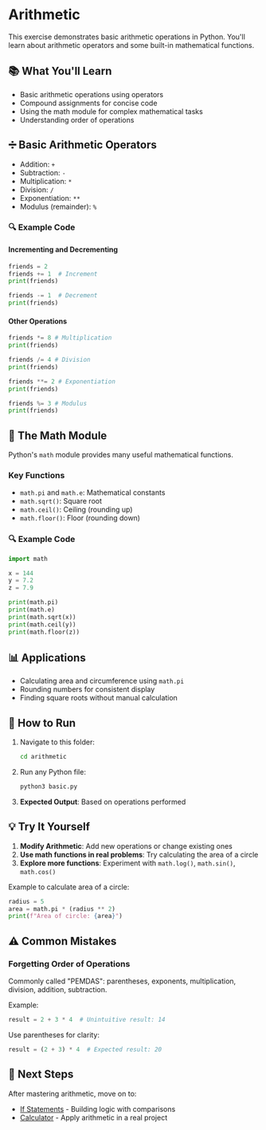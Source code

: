 # Arithmetic

This exercise demonstrates basic arithmetic operations in Python. You'll learn about arithmetic operators and some built-in mathematical functions.

## 📚 What You'll Learn

- Basic arithmetic operations using operators
- Compound assignments for concise code
- Using the math module for complex mathematical tasks
- Understanding order of operations

## ➗ Basic Arithmetic Operators

- Addition: `+`
- Subtraction: `-`
- Multiplication: `*`
- Division: `/`
- Exponentiation: `**`
- Modulus (remainder): `%`

### 🔍 Example Code

#### Incrementing and Decrementing

```python
friends = 2
friends += 1  # Increment
print(friends)

friends -= 1  # Decrement
print(friends)
```

#### Other Operations

```python
friends *= 8 # Multiplication
print(friends)

friends /= 4 # Division
print(friends)

friends **= 2 # Exponentiation
print(friends)

friends %= 3 # Modulus
print(friends)
```

## 🔢 The Math Module

Python's `math` module provides many useful mathematical functions.

### Key Functions

- `math.pi` and `math.e`: Mathematical constants
- `math.sqrt()`: Square root
- `math.ceil()`: Ceiling (rounding up)
- `math.floor()`: Floor (rounding down)

### 🔍 Example Code

```python
import math

x = 144
y = 7.2
z = 7.9

print(math.pi)
print(math.e)
print(math.sqrt(x))
print(math.ceil(y))
print(math.floor(z))
```

## 📊 Applications

- Calculating area and circumference using `math.pi`
- Rounding numbers for consistent display
- Finding square roots without manual calculation

## 🚀 How to Run

1. Navigate to this folder:
   ```bash
   cd arithmetic
   ```

2. Run any Python file:
   ```bash
   python3 basic.py
   ```

3. **Expected Output**: Based on operations performed

## 💡 Try It Yourself

1. **Modify Arithmetic**: Add new operations or change existing ones
2. **Use math functions in real problems**: Try calculating the area of a circle
3. **Explore more functions**: Experiment with `math.log()`, `math.sin()`, `math.cos()`

Example to calculate area of a circle:
```python
radius = 5
area = math.pi * (radius ** 2)
print(f"Area of circle: {area}")
```

## ⚠️ Common Mistakes

### Forgetting Order of Operations

Commonly called "PEMDAS": parentheses, exponents, multiplication, division, addition, subtraction.

Example:
```python
result = 2 + 3 * 4  # Unintuitive result: 14
```
Use parentheses for clarity:
```python
result = (2 + 3) * 4  # Expected result: 20
```

## 🔗 Next Steps

After mastering arithmetic, move on to:
- [If Statements](../ifstatements/) - Building logic with comparisons
- [Calculator](../calculator/) - Apply arithmetic in a real project

